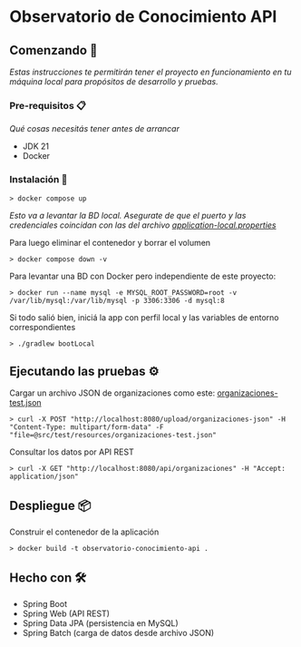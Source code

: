 # Observatorio de Conocimiento API


## Comenzando 🚀

_Estas instrucciones te permitirán tener el proyecto en funcionamiento en tu máquina local
para propósitos de desarrollo y pruebas._

### Pre-requisitos 📋

_Qué cosas necesitás tener antes de arrancar_

* JDK 21
* Docker

### Instalación 🔧

``` shell
> docker compose up
```
_Esto va a levantar la BD local. Asegurate de que el puerto y las credenciales coincidan
con las del archivo [application-local.properties](src/main/resources/application-local.yml)_

Para luego eliminar el contenedor y borrar el volumen
``` shell
> docker compose down -v
```

Para levantar una BD con Docker pero independiente de este proyecto:
``` shell
> docker run --name mysql -e MYSQL_ROOT_PASSWORD=root -v /var/lib/mysql:/var/lib/mysql -p 3306:3306 -d mysql:8
```

Si todo salió bien, iniciá la app con perfil local y las variables de entorno correspondientes
``` shell
> ./gradlew bootLocal
```
## Ejecutando las pruebas ⚙️

Cargar un archivo JSON de organizaciones como este: [organizaciones-test.json](src/test/resources/organizaciones-test.json)
``` shell
> curl -X POST "http://localhost:8080/upload/organizaciones-json" -H "Content-Type: multipart/form-data" -F "file=@src/test/resources/organizaciones-test.json"
```

Consultar los datos por API REST
``` shell
> curl -X GET "http://localhost:8080/api/organizaciones" -H "Accept: application/json"
```


## Despliegue 📦

Construir el contenedor de la aplicación
``` shell
> docker build -t observatorio-conocimiento-api .
```

## Hecho con 🛠️

* Spring Boot
* Spring Web (API REST)
* Spring Data JPA (persistencia en MySQL)
* Spring Batch (carga de datos desde archivo JSON)
